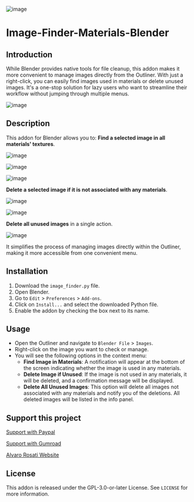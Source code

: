 ![image](https://github.com/user-attachments/assets/26364713-9e28-4ebe-a372-d04dd9a667d5)


# Image-Finder-Materials-Blender


## Introduction
While Blender provides native tools for file cleanup, this addon makes it more convenient to manage images directly from the Outliner. With just a right-click, you can easily find images used in materials or delete unused images. It's a one-stop solution for lazy users who want to streamline their workflow without jumping through multiple menus.

![image](https://github.com/user-attachments/assets/4a2820c0-2e8d-4d41-9e62-24ccc4c7fa04)



## Description
This addon for Blender allows you to:
**Find a selected image in all materials' textures**.

  ![image](https://github.com/user-attachments/assets/53199b88-1685-4002-a78a-6ff171c9d7ee)
  
  ![image](https://github.com/user-attachments/assets/13e72faf-4ae5-414c-b16a-b9d4d5807f25)
  
  ![image](https://github.com/user-attachments/assets/cf5054ae-c17e-44a4-a1ae-f667651667d8)
 

**Delete a selected image if it is not associated with any materials**.

![image](https://github.com/user-attachments/assets/ce6fea96-d2ac-41e4-9fbb-33028a36161a)

![image](https://github.com/user-attachments/assets/6b8a240c-805c-40f3-a9f1-0909d6a1237c)


**Delete all unused images** in a single action.

![image](https://github.com/user-attachments/assets/d8934240-571e-4ec8-b20b-dc7871230fa6)

It simplifies the process of managing images directly within the Outliner, making it more accessible from one convenient menu.

## Installation
1. Download the `image_finder.py` file.
2. Open Blender.
3. Go to `Edit` > `Preferences` > `Add-ons`.
4. Click on `Install...` and select the downloaded Python file.
5. Enable the addon by checking the box next to its name.

## Usage
- Open the Outliner and navigate to `Blender File` > `Images`.
- Right-click on the image you want to check or manage.
- You will see the following options in the context menu:
  - **Find Image in Materials**: A notification will appear at the bottom of the screen indicating whether the image is used in any materials.
  - **Delete Image if Unused**: If the image is not used in any materials, it will be deleted, and a confirmation message will be displayed.
  - **Delete All Unused Images**: This option will delete all images not associated with any materials and notify you of the deletions. All deleted images will be listed in the info panel.

## Support this project

[Support with Paypal](https://www.paypal.com/paypalme/alvarorosati)

[Support with Gumroad](https://alvarobot.gumroad.com/l/imagefinderforblender)

[Alvaro Rosati Website](https://sites.google.com/view/alvaro-rosati/home-page?authuser=0)
## License
This addon is released under the GPL-3.0-or-later License. See `LICENSE` for more information.
